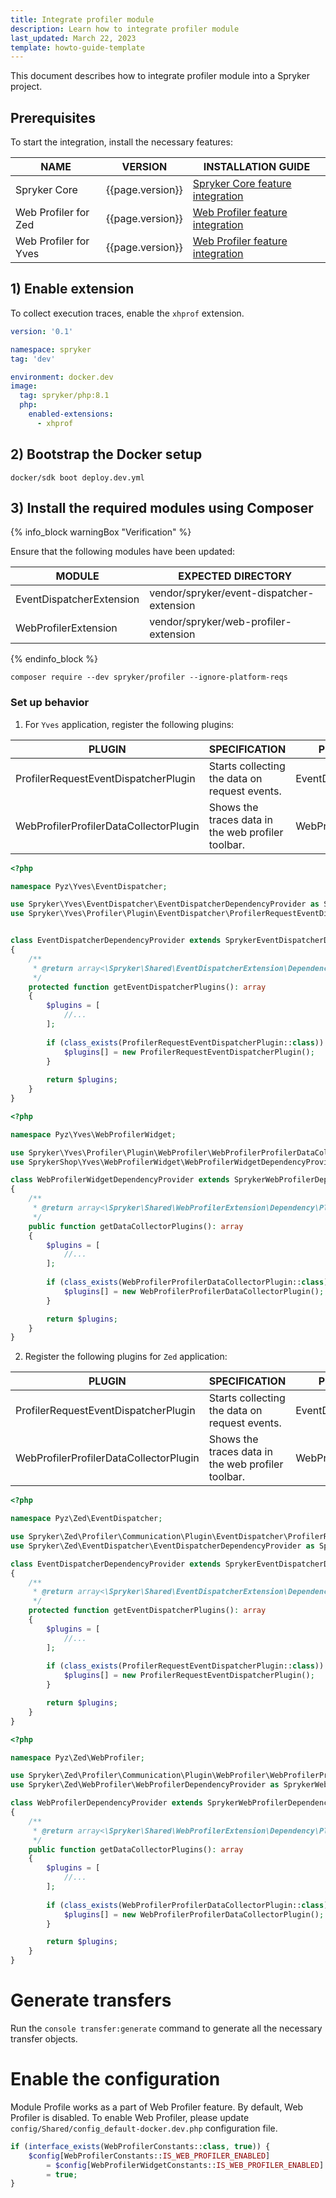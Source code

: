 ```yaml
---
title: Integrate profiler module
description: Learn how to integrate profiler module
last_updated: March 22, 2023
template: howto-guide-template
---
```


This document describes how to integrate profiler module into a Spryker project.

## Prerequisites

To start the integration, install the necessary features:

| NAME                  | VERSION          | INSTALLATION GUIDE                                                                                                                                               |
|-----------------------|------------------|-----------------------------------------------------------------------------------------------------------------------------------------------------------------|
| Spryker Core          | {{page.version}} | [Spryker Core feature integration](/docs/pbc/all/miscellaneous/{{site.version}}/install-and-upgrade/install-features/install-the-spryker-core-feature.html)     |
| Web Profiler for Zed  | {{page.version}} | [Web Profiler feature integration](/docs/scos/dev/technical-enhancement-integration-guides/integrating-development-tools/integrating-web-profiler-for-zed.html) |
| Web Profiler for Yves | {{page.version}} | [Web Profiler feature integration](/docs/scos/dev/technical-enhancement-integration-guides/integrating-development-tools/integrating-web-profiler-widget-for-yves.html) |

## 1) Enable extension

To collect execution traces, enable the `xhprof` extension.

```yaml
version: '0.1'

namespace: spryker
tag: 'dev'

environment: docker.dev
image:
  tag: spryker/php:8.1
  php:
    enabled-extensions:
      - xhprof
```

## 2) Bootstrap the Docker setup

```shell
docker/sdk boot deploy.dev.yml
```

## 3) Install the required modules using Composer

{% info_block warningBox "Verification" %}

Ensure that the following modules have been updated:

| MODULE                   | EXPECTED DIRECTORY                        |
|--------------------------|-------------------------------------------|
| EventDispatcherExtension | vendor/spryker/event-dispatcher-extension |
| WebProfilerExtension     | vendor/spryker/web-profiler-extension     |

{% endinfo_block %}

```shell
composer require --dev spryker/profiler --ignore-platform-reqs
```

### Set up behavior

1. For `Yves` application, register the following plugins:

| PLUGIN                                 | SPECIFICATION                                      | PREREQUISITES            | NAMESPACE                                                                                    |
|----------------------------------------|----------------------------------------------------|--------------------------|----------------------------------------------------------------------------------------------|
| ProfilerRequestEventDispatcherPlugin   | Starts collecting the data on request events.      | EventDispatcherExtension | Spryker\Zed\Profiler\Communication\Plugin\EventDispatcher                                    |
| WebProfilerProfilerDataCollectorPlugin | Shows the traces data in the web profiler toolbar. | WebProfilerExtension     | Spryker\Zed\Profiler\Communication\Plugin\WebProfiler\WebProfilerProfilerDataCollectorPlugin |


```php
<?php

namespace Pyz\Yves\EventDispatcher;

use Spryker\Yves\EventDispatcher\EventDispatcherDependencyProvider as SprykerEventDispatcherDependencyProvider;
use Spryker\Yves\Profiler\Plugin\EventDispatcher\ProfilerRequestEventDispatcherPlugin;


class EventDispatcherDependencyProvider extends SprykerEventDispatcherDependencyProvider
{
    /**
     * @return array<\Spryker\Shared\EventDispatcherExtension\Dependency\Plugin\EventDispatcherPluginInterface>
     */
    protected function getEventDispatcherPlugins(): array
    {
        $plugins = [
            //...
        ];
        
        if (class_exists(ProfilerRequestEventDispatcherPlugin::class)) {
            $plugins[] = new ProfilerRequestEventDispatcherPlugin();
        }
    
        return $plugins;
    }
}
```

```php
<?php

namespace Pyz\Yves\WebProfilerWidget;

use Spryker\Yves\Profiler\Plugin\WebProfiler\WebProfilerProfilerDataCollectorPlugin;
use SprykerShop\Yves\WebProfilerWidget\WebProfilerWidgetDependencyProvider as SprykerWebProfilerDependencyProvider;

class WebProfilerWidgetDependencyProvider extends SprykerWebProfilerDependencyProvider
{
    /**
     * @return array<\Spryker\Shared\WebProfilerExtension\Dependency\Plugin\WebProfilerDataCollectorPluginInterface>
     */
    public function getDataCollectorPlugins(): array
    {
        $plugins = [
            //...
        ];
        
        if (class_exists(WebProfilerProfilerDataCollectorPlugin::class)) {
            $plugins[] = new WebProfilerProfilerDataCollectorPlugin();
        }

        return $plugins;
    }
}

```

2. Register the following plugins for `Zed` application:

| PLUGIN                                 | SPECIFICATION                                      | PREREQUISITES            | NAMESPACE                                                                                    |
|----------------------------------------|----------------------------------------------------|--------------------------|----------------------------------------------------------------------------------------------|
| ProfilerRequestEventDispatcherPlugin   | Starts collecting the data on request events.      | EventDispatcherExtension | Spryker\Zed\Profiler\Communication\Plugin\EventDispatcher                                    |
| WebProfilerProfilerDataCollectorPlugin | Shows the traces data in the web profiler toolbar. | WebProfilerExtension     | Spryker\Zed\Profiler\Communication\Plugin\WebProfiler\WebProfilerProfilerDataCollectorPlugin |

```php
<?php

namespace Pyz\Zed\EventDispatcher;

use Spryker\Zed\Profiler\Communication\Plugin\EventDispatcher\ProfilerRequestEventDispatcherPlugin;
use Spryker\Zed\EventDispatcher\EventDispatcherDependencyProvider as SprykerEventDispatcherDependencyProvider;

class EventDispatcherDependencyProvider extends SprykerEventDispatcherDependencyProvider
{
    /**
     * @return array<\Spryker\Shared\EventDispatcherExtension\Dependency\Plugin\EventDispatcherPluginInterface>
     */
    protected function getEventDispatcherPlugins(): array
    {
        $plugins = [
            //...
        ];
        
        if (class_exists(ProfilerRequestEventDispatcherPlugin::class)) {
            $plugins[] = new ProfilerRequestEventDispatcherPlugin();
        }

        return $plugins;
    }
}
```

```php
<?php

namespace Pyz\Zed\WebProfiler;

use Spryker\Zed\Profiler\Communication\Plugin\WebProfiler\WebProfilerProfilerDataCollectorPlugin;
use Spryker\Zed\WebProfiler\WebProfilerDependencyProvider as SprykerWebProfilerDependencyProvider;

class WebProfilerDependencyProvider extends SprykerWebProfilerDependencyProvider
{
    /**
     * @return array<\Spryker\Shared\WebProfilerExtension\Dependency\Plugin\WebProfilerDataCollectorPluginInterface>
     */
    public function getDataCollectorPlugins(): array
    {
        $plugins = [
            //...
        ];
        
        if (class_exists(WebProfilerProfilerDataCollectorPlugin::class)) {
            $plugins[] = new WebProfilerProfilerDataCollectorPlugin();
        }

        return $plugins;
    }
}
```

# Generate transfers

Run the `console transfer:generate` command to generate all the necessary transfer objects.


# Enable the configuration

Module Profile works as a part of Web Profiler feature. By default, Web Profiler is disabled.
To enable Web Profiler, please update `config/Shared/config_default-docker.dev.php` configuration file.

```php
if (interface_exists(WebProfilerConstants::class, true)) {
    $config[WebProfilerConstants::IS_WEB_PROFILER_ENABLED]
        = $config[WebProfilerWidgetConstants::IS_WEB_PROFILER_ENABLED]
        = true;
}
```

